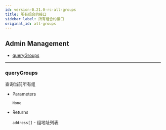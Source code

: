 ```yaml
---
id: version-0.21.0-rc-all-groups
title: 所有组合约接口
sidebar_label: 所有组合约接口
original_id: all-groups
---
```


<h2 class="hover-list">Admin Management</h2>

- [queryGroups](#queryGroups)

---

### queryGroups

查询当前所有组

- Parameters

  `None`

- Returns

  `address[]` - 组地址列表
